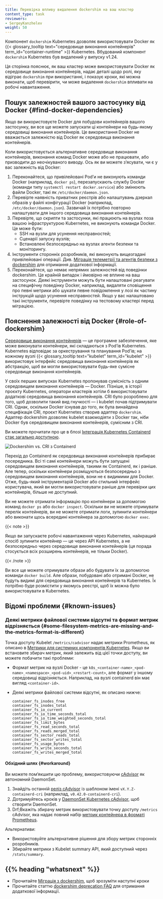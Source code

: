 ```yaml
---
title: Перевірка впливу видалення dockershim на ваш кластер
content_type: task
reviewers:
- SergeyKanzhelev
weight: 50
---
```


<!-- overview -->

Компонент `dockershim` Kubernetes дозволяє використовувати Docker як {{< glossary_tooltip text="середовище виконання контейнерів" term_id="container-runtime" >}} Kubernetes. Вбудований компонент `dockershim` Kubernetes був видалений у випуску v1.24.

Ця сторінка пояснює, як ваш кластер може використовувати Docker як середовище виконання контейнерів, надає деталі щодо ролі, яку відіграє `dockershim` при використанні, і показує кроки, які можна виконати, щоб перевірити, чи може видалення `dockershim` впливати на робочі навантаження.

## Пошук залежностей вашого застосунку від Docker {#find-docker-dependencies}

Якщо ви використовуєте Docker для побудови контейнерів вашого застосунку, ви все ще можете запускати ці контейнери на будь-якому середовищі виконання контейнерів. Це використання Docker не вважається залежністю від Docker як середовища виконання контейнерів.

Коли використовується альтернативне середовище виконання контейнерів, виконання команд Docker може або не працювати, або призводити до неочікуваного виводу. Ось як ви можете зʼясувати, чи є у вас залежність від Docker:

1. Переконайтеся, що привілейовані Podʼи не виконують команди Docker (наприклад, `docker ps`), перезапускають службу Docker (команди типу `systemctl restart docker.service`) або змінюють файли Docker, такі як `/etc/docker/daemon.json`.
2. Перевірте наявність приватних реєстрів або налаштувань дзеркал образів у файлі конфігурації Docker (наприклад, `/etc/docker/daemon.json`). Зазвичай їх потрібно повторно налаштувати для іншого середовища виконання контейнерів.
3. Перевірте, що скрипти та застосунки, які працюють на вузлах поза вашою інфраструктурою Kubernetes, не виконують команди Docker. Це може бути:
   - SSH на вузли для усунення несправностей;
   - Сценарії запуску вузлів;
   - Встановлені безпосередньо на вузлах агенти безпеки та моніторингу.
4. Інструменти сторонніх розробників, які виконують вищезгадані привілейовані операції. Див. [Міграція телеметрії та агентів безпеки з dockershim](/docs/tasks/administer-cluster/migrating-from-dockershim/migrating-telemetry-and-security-agents) для отримання додаткової інформації.
5. Переконайтеся, що немає непрямих залежностей від поведінки dockershim. Це крайній випадок і ймовірно не вплине на ваш застосунок. Деякі інструменти можуть бути налаштовані реагувати на специфічну поведінку Docker, наприклад, видаляти сповіщення про певні метрики або шукати певне повідомлення у лозі як частину інструкцій щодо усунення несправностей. Якщо у вас налаштовано такі інструменти, перевірте поведінку на тестовому кластері перед міграцією.

## Пояснення залежності від Docker {#role-of-dockershim}

[Середовище виконання контейнерів](/docs/concepts/containers/#container-runtimes) — це програмне забезпечення, яке може виконувати контейнери, які складаються з Podʼів Kubernetes. Kubernetes відповідає за оркестрування та планування Podʼів; на кожному вузлі {{< glossary_tooltip text="kubelet" term_id="kubelet" >}} використовує інтерфейс середовища виконання контейнерів як абстракцію, щоб ви могли використовувати будь-яке сумісне середовище виконання контейнерів.

У своїх перших випусках Kubernetes пропонував сумісність з одним середовищем виконання контейнерів — Docker. Пізніше, в історії проєкту Kubernetes, оператори кластерів хотіли б використовувати додаткові середовища виконання контейнерів. CRI було розроблено для того, щоб дозволити такий вид гнучкості — і kubelet почав підтримувати CRI. Однак, оскільки Docker існував до того, як була винайдена специфікація CRI, проєкт Kubernetes створив адаптер `dockershim`. Адаптер dockershim дозволяє kubelet взаємодіяти з Docker так, ніби Docker був середовищем виконання контейнерів, сумісним з CRI.

Ви можете прочитати про це в блозі [Інтеграція Kubernetes Containerd стає загально доступною](/blog/2018/05/24/kubernetes-containerd-integration-goes-ga/).

![Dockershim vs. CRI з Containerd](/images/blog/2018-05-24-kubernetes-containerd-integration-goes-ga/cri-containerd.png)

Перехід до Containerd як середовища виконання контейнерів прибирає посередника. Всі ті самі контейнери можуть бути запущені середовищем виконання контейнерів, такими як Containerd, як і раніше. Але тепер, оскільки контейнери розміщуються безпосередньо з середовищем виконання контейнерів, вони не є видимими для Docker. Отже, будь-який інструментарій Docker або стильний інтерфейс користувача, який ви могли використовувати раніше для перевірки цих контейнерів, більше не доступний.

Ви не можете отримати інформацію про контейнери за допомогою команд `docker ps` або `docker inspect`. Оскільки ви не можете отримувати перелік контейнерів, ви не можете отримати логи, зупинити контейнери або виконати щось всередині контейнера за допомогою `docker exec`.

{{< note >}}

Якщо ви запускаєте робочі навантаження через Kubernetes, найкращий спосіб зупинити контейнер — це через API Kubernetes, а не безпосередньо через середовище виконання контейнерів (ця порада стосується всіх розширень контейнерів, не тільки Docker).

{{< /note >}}

Ви все ще можете отримувати образи або будувати їх за допомогою команди `docker build`. Але образи, побудовані або отримані Docker, не будуть видимі для середовища виконання контейнерів та Kubernetes. Їх потрібно буде розмістити у якомусь реєстрі, щоб їх можна було використовувати в Kubernetes.

## Відомі проблеми {#known-issues}

### Деякі метрики файлової системи відсутні та формат метрик відрізняється {#some-filesystem-metrics-are-missing-and-the-metrics-format-is-different}

Точка доступу Kubelet `/metrics/cadvisor` надає метрики Prometheus, як описано в [Метрики для системних компонентів Kubernetes](/docs/concepts/cluster-administration/system-metrics/). Якщо ви встановите збирач метрик, який залежить від цієї точки доступу, ви можете побачити такі проблеми:

- Формат метрик на вузлі Docker - це `k8s_<container-name>_<pod-name>_<namespace>_<pod-uid>_<restart-count>`, але формат у іншому середовищі відрізняється. Наприклад, на вузлі containerd він має вигляд `<container-id>`.
- Деякі метрики файлової системи відсутні, як описано нижче:
  
  ```none
  container_fs_inodes_free
  container_fs_inodes_total
  container_fs_io_current
  container_fs_io_time_seconds_total
  container_fs_io_time_weighted_seconds_total
  container_fs_limit_bytes
  container_fs_read_seconds_total
  container_fs_reads_merged_total
  container_fs_sector_reads_total
  container_fs_sector_writes_total
  container_fs_usage_bytes
  container_fs_write_seconds_total
  container_fs_writes_merged_total
  ```

#### Обхідний шлях {#workaround}

Ви можете помʼякшити цю проблему, використовуючи [cAdvisor](https://github.com/google/cadvisor) як автономний DaemonSet.

1. Знайдіть останній [реліз cAdvisor](https://github.com/google/cadvisor/releases) із шаблоном імені `vX.Y.Z-containerd-cri` (наприклад, `v0.42.0-containerd-cri`).
2. Дотримуйтесь кроків у [DaemonSet Kubernetes cAdvisor](https://github.com/google/cadvisor/tree/master/deploy/kubernetes), щоб створити DaemonSet.
3. Drf;Вкажіть збирачу метрик використовувати точку доступу `/metrics` cAdvisor, яка надає повний набір [метрик контейнера в форматі Prometheus](https://github.com/google/cadvisor/blob/master/docs/storage/prometheus.md).

Альтернативи:

- Використовуйте альтернативне рішення для збору метрик сторонніх розробників.
- Збирайте метрики з Kubelet summary API, який доступний через `/stats/summary`.

## {{% heading "whatsnext" %}}

- Прочитайте [Міграція з dockershim](/docs/tasks/administer-cluster/migrating-from-dockershim/), щоб зрозуміти наступні кроки
- Прочитайте статтю [dockershim deprecation FAQ](/blog/2020/12/02/dockershim-faq/) для отримання додаткової інформації.
